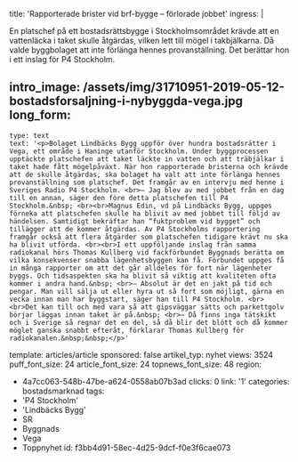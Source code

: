 title: 'Rapporterade brister vid brf-bygge – förlorade jobbet'
ingress: |
  <p>En platschef på ett bostadsrättsbygge i Stockholmsområdet krävde att en vattenläcka i taket skulle åtgärdas, vilken lett till mögel i takbjälkarna. Då valde byggbolaget att inte förlänga hennes provanställning. Det berättar hon i ett inslag för P4 Stockholm.
  </p>
  
intro_image: /assets/img/31710951-2019-05-12-bostadsforsaljning-i-nybyggda-vega.jpg
long_form:
  -
    type: text
    text: '<p>Bolaget Lindbäcks Bygg uppför över hundra bostadsrätter i Vega, ett område i Haninge utanför Stockholm. Under byggprocessen upptäckte platschefen att taket läckte in vatten och att träbjälkar i taket hade fått mögelpåväxt. När hon rapporterade bristerna och krävde att de skulle åtgärdas, ska bolaget ha valt att inte förlänga hennes provanställning som platschef. Det framgår av en intervju med henne i Sveriges Radio P4 Stockholm. <br>– Jag blev av med jobbet från en dag till en annan, säger den före detta platschefen till P4 Stockholm.&nbsp; <br><br>Magnus Edin, vd på Lindbäcks Bygg, uppges förneka att platschefen skulle ha blivit av med jobbet till följd av händelsen. Samtidigt bekräftar han “fuktproblem vid bygget” och tillägger att de kommer åtgärdas. Av P4 Stockholms rapportering framgår också att flera åtgärder som platschefen tidigare krävt nu ska ha blivit utförda. <br><br>I ett uppföljande inslag från samma radiokanal hörs Thomas Kullberg vid fackförbundet Byggnads berätta om vilka konsekvenser snabba lägenhetsbyggen kan få. Förbundet uppges få in många rapporter om att det går alldeles för fort när lägenheter byggs. Och tidsaspekten ska ha blivit så viktig att kvaliteten ofta kommer i andra hand.&nbsp; <br>– Absolut är det en jakt på tid och pengar. Man vill sälja ut eller hyra ut så fort som möjligt, gärna en vecka innan man har byggstart, säger han till P4 Stockholm. <br><br>Det kan till och med vara så att gipsväggar sätts och parkettgolv börjar läggas innan taket är på.&nbsp; <br>– Då finns inga tätskikt och i Sverige så regnar det en del, så då blir det blött och då kommer möglet ganska snabbt efteråt, förklarar Thomas Kullberg för radiokanalen.&nbsp;&nbsp;</p>'
template: articles/article
sponsored: false
artikel_typ: nyhet
views: 3524
puff_font_size: 24
article_font_size: 24
topnews_font_size: 48
region:
  - 4a7cc063-548b-47be-a624-0558ab07b3ad
clicks: 0
link: '1'
categories: bostadsmarknad
tags:
  - 'P4 Stockholm'
  - 'Lindbäcks Bygg'
  - SR
  - Byggnads
  - Vega
  - Toppnyhet
id: f3bb4d91-58ec-4d25-9dcf-f0e3f6cae073
